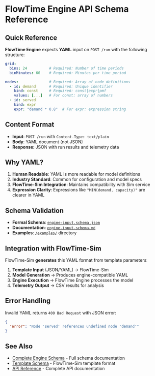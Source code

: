 # FlowTime Engine API Schema Reference

## Quick Reference

**FlowTime Engine** expects **YAML** input on `POST /run` with the following structure:

```yaml
grid:
  bins: 24          # Required: Number of time periods
  binMinutes: 60    # Required: Minutes per time period

nodes:              # Required: Array of node definitions
  - id: demand      # Required: Unique identifier
    kind: const     # Required: const|expr|pmf
    values: [...]   # For const: array of numbers
  - id: served
    kind: expr
    expr: "demand * 0.8"  # For expr: expression string
```

## Content Format

- **Input**: `POST /run` with `Content-Type: text/plain`
- **Body**: YAML document (not JSON)
- **Response**: JSON with run results and telemetry data

## Why YAML?

1. **Human Readable**: YAML is more readable for model definitions
2. **Industry Standard**: Common for configuration and model specs
3. **FlowTime-Sim Integration**: Maintains compatibility with Sim service
4. **Expression Clarity**: Expressions like `"MIN(demand, capacity)"` are clearer in YAML

## Schema Validation

- **Formal Schema**: [`engine-input.schema.json`](engine-input.schema.json)
- **Documentation**: [`engine-input-schema.md`](engine-input-schema.md)
- **Examples**: [`/examples/`](/examples/) directory

## Integration with FlowTime-Sim

FlowTime-Sim **generates** this YAML format from template parameters:

1. **Template Input** (JSON/YAML) → FlowTime-Sim
2. **Model Generation** → Produces engine-compatible YAML
3. **Engine Execution** → FlowTime Engine processes the model
4. **Telemetry Output** → CSV results for analysis

## Error Handling

Invalid YAML returns `400 Bad Request` with JSON error:

```json
{
  "error": "Node 'served' references undefined node 'demand'"
}
```

## See Also

- [Complete Engine Schema](engine-input-schema.md) - Full schema documentation
- [Template Schema](template-schema.md) - FlowTime-Sim template format  
- [API Reference](/docs/api/) - Complete API documentation